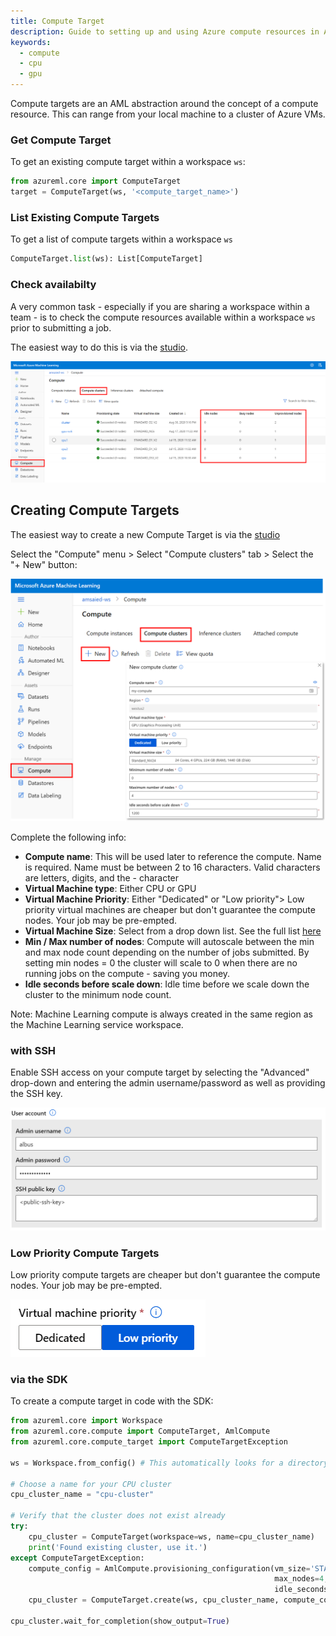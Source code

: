 ```yaml
---
title: Compute Target
description: Guide to setting up and using Azure compute resources in Azure ML.
keywords:
  - compute
  - cpu
  - gpu
---
```


Compute targets are an AML abstraction around the concept of a compute resource.
This can range from your local machine to a cluster of Azure VMs.

### Get Compute Target

To get an existing compute target within a workspace `ws`:

```python
from azureml.core import ComputeTarget
target = ComputeTarget(ws, '<compute_target_name>')
```

### List Existing Compute Targets

To get a list of compute targets within a workspace `ws`

```python
ComputeTarget.list(ws): List[ComputeTarget]
```

### Check availabilty

A very common task - especially if you are sharing a workspace within a team - is
to check the compute resources available within a workspace `ws` prior to submitting
a job.

The easiest way to do this is via the [studio](https://ml.azure.com).

![](img/compute-target.png)

## Creating Compute Targets

The easiest way to create a new Compute Target is via the [studio](https://ml.azure.com)

Select the "Compute" menu > Select "Compute clusters" tab > Select the "+ New" button:

![](img/create-compute.png)

Complete the following info:

- **Compute name**: This will be used later to reference the compute. Name is required. Name must be between 2 to 16 characters. Valid characters are letters, digits, and the - character
- **Virtual Machine type**: Either CPU or GPU
- **Virtual Machine Priority**: Either "Dedicated" or "Low priority"> Low priority virtual machines are cheaper but don't guarantee the compute nodes. Your job may be pre-empted.
- **Virtual Machine Size**: Select from a drop down list. See the full list [here](https://azure.microsoft.com/global-infrastructure/services/?products=virtual-machines)
- **Min / Max number of nodes**: Compute will autoscale between the min and max node count depending on the number of jobs submitted. By setting min nodes = 0 the cluster will scale to 0 when there are no running jobs on the compute - saving you money.
- **Idle seconds before scale down**: Idle time before we scale down the cluster to the minimum node count.

Note: Machine Learning compute is always created in the same region as the Machine Learning service workspace.

### with SSH

Enable SSH access on your compute target by selecting the "Advanced" drop-down and entering the admin
username/password as well as providing the SSH key.

![](img/create-compute-ssh.png)

### Low Priority Compute Targets

Low priority compute targets are cheaper but don't guarantee the compute nodes. Your job may be pre-empted.

![](img/create-compute-lp.png)

### via the SDK

To create a compute target in code with the SDK:

```python
from azureml.core import Workspace
from azureml.core.compute import ComputeTarget, AmlCompute
from azureml.core.compute_target import ComputeTargetException

ws = Workspace.from_config() # This automatically looks for a directory .azureml

# Choose a name for your CPU cluster
cpu_cluster_name = "cpu-cluster"

# Verify that the cluster does not exist already
try:
    cpu_cluster = ComputeTarget(workspace=ws, name=cpu_cluster_name)
    print('Found existing cluster, use it.')
except ComputeTargetException:
    compute_config = AmlCompute.provisioning_configuration(vm_size='STANDARD_D2_V2',
                                                           max_nodes=4, 
                                                           idle_seconds_before_scaledown=2400)
    cpu_cluster = ComputeTarget.create(ws, cpu_cluster_name, compute_config)

cpu_cluster.wait_for_completion(show_output=True)
```